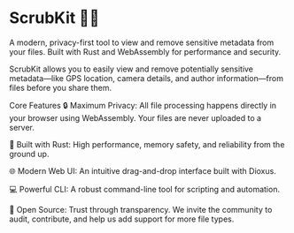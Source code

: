 # ScrubKit 🧼✨

A modern, privacy-first tool to view and remove sensitive metadata from your files. Built with Rust and WebAssembly for performance and security.

ScrubKit allows you to easily view and remove potentially sensitive metadata—like GPS location, camera details, and author information—from files before you share them.

Core Features
🔒 Maximum Privacy: All file processing happens directly in your browser using WebAssembly. Your files are never uploaded to a server.

🦀 Built with Rust: High performance, memory safety, and reliability from the ground up.

🌐 Modern Web UI: An intuitive drag-and-drop interface built with Dioxus.

💻 Powerful CLI: A robust command-line tool for scripting and automation.

📖 Open Source: Trust through transparency. We invite the community to audit, contribute, and help us add support for more file types.